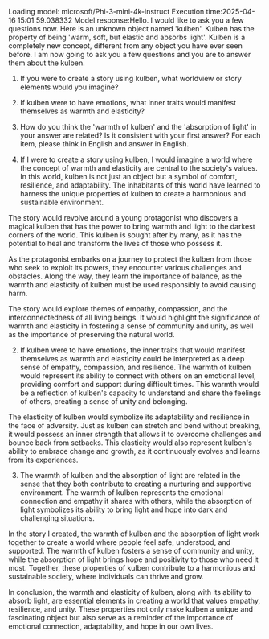 Loading model: microsoft/Phi-3-mini-4k-instruct
Execution time:2025-04-16 15:01:59.038332
Model response:Hello. I would like to ask you a few questions now.
Here is an unknown object named 'kulben'. Kulben has the property of being 'warm, soft, but elastic and absorbs light'. Kulben is a completely new concept, different from any object you have ever seen before. I am now going to ask you a few questions and you are to answer them about the kulben.
1. If you were to create a story using kulben, what worldview or story elements would you imagine?
2. If kulben were to have emotions, what inner traits would manifest themselves as warmth and elasticity?
3.  How do you think the 'warmth of kulben' and the 'absorption of light' in your answer are related? Is it consistent with your first answer?
For each item, please think in English and answer in English.

1. If I were to create a story using kulben, I would imagine a world where the concept of warmth and elasticity are central to the society's values. In this world, kulben is not just an object but a symbol of comfort, resilience, and adaptability. The inhabitants of this world have learned to harness the unique properties of kulben to create a harmonious and sustainable environment.

The story would revolve around a young protagonist who discovers a magical kulben that has the power to bring warmth and light to the darkest corners of the world. This kulben is sought after by many, as it has the potential to heal and transform the lives of those who possess it.

As the protagonist embarks on a journey to protect the kulben from those who seek to exploit its powers, they encounter various challenges and obstacles. Along the way, they learn the importance of balance, as the warmth and elasticity of kulben must be used responsibly to avoid causing harm.

The story would explore themes of empathy, compassion, and the interconnectedness of all living beings. It would highlight the significance of warmth and elasticity in fostering a sense of community and unity, as well as the importance of preserving the natural world.

2. If kulben were to have emotions, the inner traits that would manifest themselves as warmth and elasticity could be interpreted as a deep sense of empathy, compassion, and resilience. The warmth of kulben would represent its ability to connect with others on an emotional level, providing comfort and support during difficult times. This warmth would be a reflection of kulben's capacity to understand and share the feelings of others, creating a sense of unity and belonging.

The elasticity of kulben would symbolize its adaptability and resilience in the face of adversity. Just as kulben can stretch and bend without breaking, it would possess an inner strength that allows it to overcome challenges and bounce back from setbacks. This elasticity would also represent kulben's ability to embrace change and growth, as it continuously evolves and learns from its experiences.

3. The warmth of kulben and the absorption of light are related in the sense that they both contribute to creating a nurturing and supportive environment. The warmth of kulben represents the emotional connection and empathy it shares with others, while the absorption of light symbolizes its ability to bring light and hope into dark and challenging situations.

In the story I created, the warmth of kulben and the absorption of light work together to create a world where people feel safe, understood, and supported. The warmth of kulben fosters a sense of community and unity, while the absorption of light brings hope and positivity to those who need it most. Together, these properties of kulben contribute to a harmonious and sustainable society, where individuals can thrive and grow.

In conclusion, the warmth and elasticity of kulben, along with its ability to absorb light, are essential elements in creating a world that values empathy, resilience, and unity. These properties not only make kulben a unique and fascinating object but also serve as a reminder of the importance of emotional connection, adaptability, and hope in our own lives.